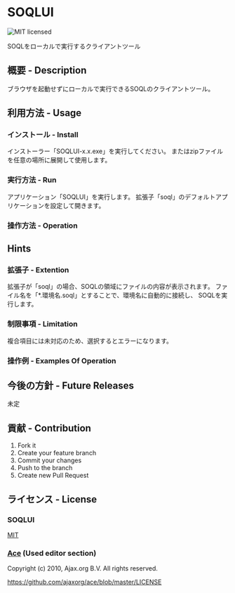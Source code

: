 # SOQLUI
![MIT licensed][shield-license]

SOQLをローカルで実行するクライアントツール


## 概要 - Description
ブラウザを起動せずにローカルで実行できるSOQLのクライアントツール。

## 利用方法 - Usage
### インストール - Install
インストーラー「SOQLUI-x.x.exe」を実行してください。
またはzipファイルを任意の場所に展開して使用します。

### 実行方法 - Run
アプリケーション「SOQLUI」を実行します。
拡張子「soql」のデフォルトアプリケーションを設定して開きます。

### 操作方法 - Operation


## Hints
### 拡張子 - Extention
拡張子が「soql」の場合、SOQLの領域にファイルの内容が表示されます。
ファイル名を「*.環境名.soql」とすることで、環境名に自動的に接続し、
SOQLを実行します。

### 制限事項 - Limitation
複合項目には未対応のため、選択するとエラーになります。


### 操作例 - Examples Of Operation


## 今後の方針 - Future Releases
未定

## 貢献 - Contribution
1. Fork it
2. Create your feature branch
3. Commit your changes
4. Push to the branch
5. Create new Pull Request

## ライセンス - License
### SOQLUI

[MIT](LICENSE)

### [Ace](https://ace.c9.io) (Used editor section)

Copyright (c) 2010, Ajax.org B.V.
All rights reserved.


https://github.com/ajaxorg/ace/blob/master/LICENSE


[shield-license]: https://img.shields.io/badge/license-MIT-green.svg
